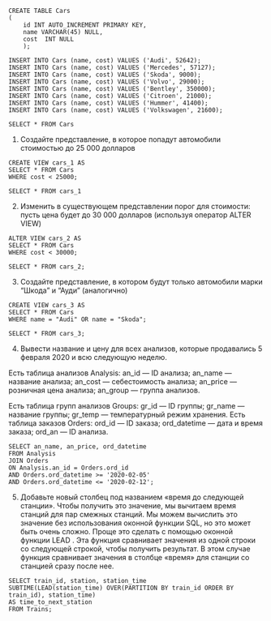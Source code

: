 ```
CREATE TABLE Cars
(
	id INT AUTO_INCREMENT PRIMARY KEY,
    name VARCHAR(45) NULL,
    cost  INT NULL
	);

INSERT INTO Cars (name, cost) VALUES ('Audi', 52642);
INSERT INTO Cars (name, cost) VALUES ('Mercedes', 57127);
INSERT INTO Cars (name, cost) VALUES ('Skoda', 9000);
INSERT INTO Cars (name, cost) VALUES ('Volvo', 29000);
INSERT INTO Cars (name, cost) VALUES ('Bentley', 350000);
INSERT INTO Cars (name, cost) VALUES ('Citroen', 21000);
INSERT INTO Cars (name, cost) VALUES ('Hummer', 41400);
INSERT INTO Cars (name, cost) VALUES ('Volkswagen', 21600);

SELECT * FROM Cars
```

1. Создайте представление, в которое попадут автомобили стоимостью до 25 000 долларов
```
CREATE VIEW cars_1 AS
SELECT * FROM Cars
WHERE cost < 25000;

SELECT * FROM cars_1
```

2. Изменить в существующем представлении порог для стоимости: пусть цена будет до 30 000 долларов (используя оператор ALTER VIEW)
```
ALTER VIEW cars_2 AS
SELECT * FROM Cars
WHERE cost < 30000;

SELECT * FROM cars_2;
```
3. Создайте представление, в котором будут только автомобили марки “Шкода” и “Ауди” (аналогично)
```
CREATE VIEW cars_3 AS
SELECT * FROM Cars
WHERE name = "Audi" OR name = "Skoda";

SELECT * FROM cars_3;
```
4. Вывести название и цену для всех анализов, которые продавались 5 февраля 2020 и всю следующую неделю.
   
Есть таблица анализов Analysis:
  an_id — ID анализа;
  an_name — название анализа;
  an_cost — себестоимость анализа;
  an_price — розничная цена анализа;
  an_group — группа анализов.
  
Есть таблица групп анализов Groups:
  gr_id — ID группы;
  gr_name — название группы;
  gr_temp — температурный режим хранения.
  Есть таблица заказов Orders:
  ord_id — ID заказа;
  ord_datetime — дата и время заказа;
  ord_an — ID анализа.

```
SELECT an_name, an_price, ord_datetime
FROM Analysis
JOIN Orders
ON Analysis.an_id = Orders.ord_id
AND Orders.ord_datetime >= '2020-02-05'
AND Orders.ord_datetime <= '2020-02-12';
```

5. Добавьте новый столбец под названием «время до следующей станции». Чтобы получить это значение, мы вычитаем время станций для пар смежных станций. Мы можем вычислить это значение без использования оконной функции SQL, но это может быть очень сложно. Проще это сделать с помощью оконной функции LEAD . Эта функция сравнивает значения из одной строки со следующей строкой, чтобы получить результат. В этом случае функция сравнивает значения в столбце «время» для станции со станцией сразу после нее.
```
SELECT train_id, station, station_time
SUBTIME(LEAD(station_time) OVER(PARTITION BY train_id ORDER BY train_id), station_time)
AS time_to_next_station
FROM Trains;
```
